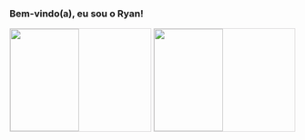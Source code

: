 ### Bem-vindo(a), eu sou o Ryan!
<div>
    <img height="180em" width="49%" style="border: 1px solid #D7D5D6;" src="https://github-readme-stats-ruby-one.vercel.app/api?username=Ryan-Matheus13&show_icons=true&theme=dracula&include_all_commits=true&count_private=true"/>
    <img height="180em" width="49%" style="border: 1px solid #D7D5D6;" src="https://github-readme-stats-ruby-one.vercel.app/api/top-langs/?username=Ryan-Matheus13&layout=compact&langs_count=7&theme=dracula"/>
</div>
